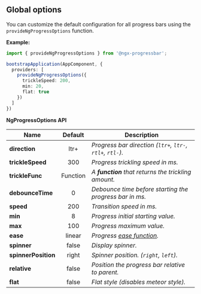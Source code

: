 ## Global options

You can customize the default configuration for all progress bars using the `provideNgProgressOptions` function.

**Example:**

```ts
import { provideNgProgressOptions } from '@ngx-progressbar';

bootstrapApplication(AppComponent, {
  providers: [
    provideNgProgressOptions({
      trickleSpeed: 200,
      min: 20,
      flat: true
    })
  ]
})
```

**NgProgressOptions API**

| Name                | Default  | Description                                                |
|---------------------|:--------:|------------------------------------------------------------|
| **direction**       |   ltr+   | *Progress bar direction (`ltr+`, `ltr-`, `rtl+`, `rtl-`).* |
| **trickleSpeed**    |   300    | *Progress trickling speed in ms.*                          |
| **trickleFunc**     | Function | *A **function** that returns the trickling amount.*        |
| **debounceTime**    |    0     | *Debounce time before starting the progress bar in ms.*    |
| **speed**           |   200    | *Transition speed in ms.*                                  |
| **min**             |    8     | *Progress initial starting value.*                         |
| **max**             |   100    | *Progress maximum value.*                                  |
| **ease**            |  linear  | *Progress [ease function](http://easings.net/).*           |
| **spinner**         |  false   | *Display spinner.*                                         |
| **spinnerPosition** |  right   | *Spinner position. (`right`, `left`).*                     |
| **relative**        |  false   | *Position the progress bar relative to parent.*            |
| **flat**            |  false   | *Flat style (disables meteor style).*                      |
